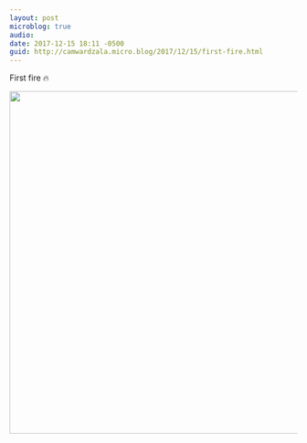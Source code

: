 ```yaml
---
layout: post
microblog: true
audio: 
date: 2017-12-15 18:11 -0500
guid: http://camwardzala.micro.blog/2017/12/15/first-fire.html
---
```

First fire 🔥

<img src="http://camwardzala.com/uploads/2018/7efca4c9f7.jpg" width="600" height="600" />
